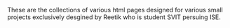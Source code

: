 These are the collections of various html pages designed for various small projects exclusively desgined by Reetik who is student SVIT persuing ISE.
